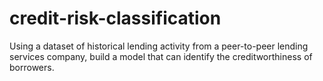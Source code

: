 # credit-risk-classification
Using a dataset of historical lending activity from a peer-to-peer lending services company, build a model that can identify the creditworthiness of borrowers.
